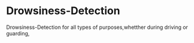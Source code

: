 # Drowsiness-Detection
Drowsiness-Detection for all types of purposes,whetther during driving or guarding,
